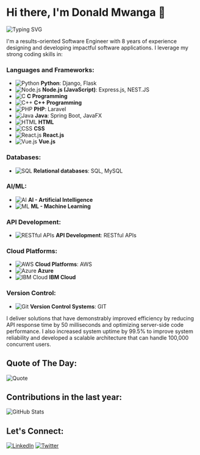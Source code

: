 # Hi there, I'm Donald Mwanga 👋

![Typing SVG](https://readme-typing-svg.herokuapp.com?color=%2336BCF7&lines=Computer+Engineer;Software+Engineer;Backend+Developer;Frontend+Developer;Full+Stack+Developer;UI%2FUX+Designer)

I'm a results-oriented Software Engineer with 8 years of experience designing and developing impactful software applications. I leverage my strong coding skills in:

### Languages and Frameworks:
- ![Python](https://img.shields.io/badge/-Python-3776AB?style=flat&logo=python&logoColor=white) **Python**: Django, Flask
- ![Node.js](https://img.shields.io/badge/-Node.js-339933?style=flat&logo=nodedotjs&logoColor=white) **Node.js (JavaScript)**: Express.js, NEST.JS
- ![C](https://img.shields.io/badge/-C-00599C?style=flat&logo=c&logoColor=white) **C Programming**
- ![C++](https://img.shields.io/badge/-C++-00599C?style=flat&logo=cplusplus&logoColor=white) **C++ Programming**
- ![PHP](https://img.shields.io/badge/-PHP-777BB4?style=flat&logo=php&logoColor=white) **PHP**: Laravel
- ![Java](https://img.shields.io/badge/-Java-007396?style=flat&logo=java&logoColor=white) **Java**: Spring Boot, JavaFX
- ![HTML](https://img.shields.io/badge/-HTML5-E34F26?style=flat&logo=html5&logoColor=white) **HTML**
- ![CSS](https://img.shields.io/badge/-CSS3-1572B6?style=flat&logo=css3&logoColor=white) **CSS**
- ![React.js](https://img.shields.io/badge/-React-61DAFB?style=flat&logo=react&logoColor=white) **React.js**
- ![Vue.js](https://img.shields.io/badge/-Vue.js-4FC08D?style=flat&logo=vue-dot-js&logoColor=white) **Vue.js**

### Databases:
- ![SQL](https://img.shields.io/badge/-SQL-4479A1?style=flat&logo=mysql&logoColor=white) **Relational databases**: SQL, MySQL

### AI/ML:
- ![AI](https://img.shields.io/badge/-AI-007396?style=flat&logo=ai&logoColor=white) **AI - Artificial Intelligence**
- ![ML](https://img.shields.io/badge/-ML-007396?style=flat&logo=ml&logoColor=white) **ML - Machine Learning**

### API Development:
- ![RESTful APIs](https://img.shields.io/badge/-APIs-FF6C37?style=flat&logo=api&logoColor=white) **API Development**: RESTful APIs

### Cloud Platforms:
- ![AWS](https://img.shields.io/badge/-AWS-232F3E?style=flat&logo=amazon-aws&logoColor=white) **Cloud Platforms**: AWS
- ![Azure](https://img.shields.io/badge/-Azure-0078D4?style=flat&logo=microsoft-azure&logoColor=white) **Azure**
- ![IBM Cloud](https://img.shields.io/badge/-IBM%20Cloud-1261FE?style=flat&logo=ibm-cloud&logoColor=white) **IBM Cloud**

### Version Control:
- ![Git](https://img.shields.io/badge/-Git-F05032?style=flat&logo=git&logoColor=white) **Version Control Systems**: GIT

I deliver solutions that have demonstrably improved efficiency by reducing API response time by 50 milliseconds and optimizing server-side code performance. I also increased system uptime by 99.5% to improve system reliability and developed a scalable architecture that can handle 100,000 concurrent users.

## Quote of The Day:
![Quote](https://quotes-github-readme.vercel.app/api?type=horizontal&theme=tokyonight)

## Contributions in the last year:
![GitHub Stats](https://github-readme-stats.vercel.app/api?username=TheDonDev&show_icons=true&theme=radical)

## Let's Connect:
[![LinkedIn](https://img.shields.io/badge/LinkedIn-blue?style=for-the-badge&logo=linkedin)](https://www.linkedin.com/in/donald-mwanga-4bb5abba)
[![Twitter](https://img.shields.io/badge/Twitter-blue?style=for-the-badge&logo=twitter)](https://twitter.com/your-twitter-handle)
